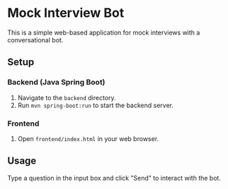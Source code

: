 
# Mock Interview Bot

This is a simple web-based application for mock interviews with a conversational bot.

## Setup

### Backend (Java Spring Boot)

1. Navigate to the `backend` directory.
2. Run `mvn spring-boot:run` to start the backend server.

### Frontend

1. Open `frontend/index.html` in your web browser.

## Usage

Type a question in the input box and click "Send" to interact with the bot.
